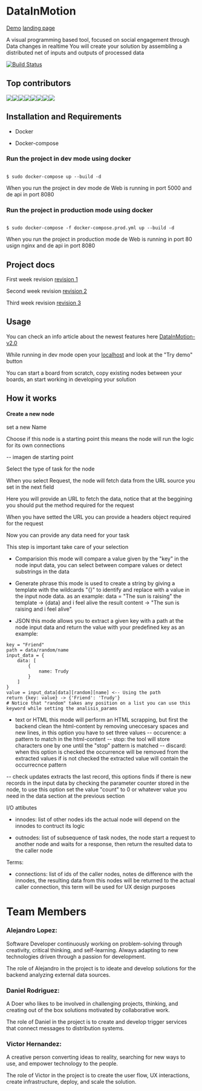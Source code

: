 # DataInMotion
[Demo](http://159.65.38.228/user/728fb2db-4510-43f7-97ea-53ec6df9cfa7/boards)
[landing page](http://159.65.38.228/)

A visual programming based tool, focused on social engagement through Data changes in realtime
You will create your solution by assembling a distributed net of inputs and outputs of processed data

[![Build Status](https://travis-ci.com/alejolo311/DataInMotion.svg?branch=master)](https://travis-ci.com/alejolo311/DataInMotion)

Top contributors
----------------

[![](https://sourcerer.io/fame/Danucas/alejolo311/DataInMotion/images/0)](https://sourcerer.io/fame/Danucas/alejolo311/DataInMotion/links/0)[![](https://sourcerer.io/fame/Danucas/alejolo311/DataInMotion/images/1)](https://sourcerer.io/fame/Danucas/alejolo311/DataInMotion/links/1)[![](https://sourcerer.io/fame/Danucas/alejolo311/DataInMotion/images/2)](https://sourcerer.io/fame/Danucas/alejolo311/DataInMotion/links/2)[![](https://sourcerer.io/fame/Danucas/alejolo311/DataInMotion/images/3)](https://sourcerer.io/fame/Danucas/alejolo311/DataInMotion/links/3)[![](https://sourcerer.io/fame/Danucas/alejolo311/DataInMotion/images/4)](https://sourcerer.io/fame/Danucas/alejolo311/DataInMotion/links/4)[![](https://sourcerer.io/fame/Danucas/alejolo311/DataInMotion/images/5)](https://sourcerer.io/fame/Danucas/alejolo311/DataInMotion/links/5)[![](https://sourcerer.io/fame/Danucas/alejolo311/DataInMotion/images/6)](https://sourcerer.io/fame/Danucas/alejolo311/DataInMotion/links/6)[![](https://sourcerer.io/fame/Danucas/alejolo311/DataInMotion/images/7)](https://sourcerer.io/fame/Danucas/alejolo311/DataInMotion/links/7)

## Installation and Requirements

- Docker

- Docker-compose



### Run the project in dev mode using docker

```

$ sudo docker-compose up --build -d

```

When you run the project in dev mode de Web is running in port 5000 and de api in port 8080

  

### Run the project in production mode using docker

```

$ sudo docker-compose -f docker-compose.prod.yml up --build -d

```

When you run the project in production mode de Web is running in port 80 usign nginx and de api in port 8080

  

## Project docs

  
First week revision [revision 1](https://docs.google.com/document/d/1s13NnGAXOVwmD-erY1Dy5OWhkGxuqloVx7OwlUKXeqY/edit#https://docs.google.com/document/d/1rcGtsBb7fb3BwmHuWrGGRu4bPG1egeiZwHPql2Q8Qh4)

Second week revision [revision 2](https://docs.google.com/document/d/1rcGtsBb7fb3BwmHuWrGGRu4bPG1egeiZwHPql2Q8Qh4)

Third week revision [revision 3]()

## Usage

You can check an info article about the newest features here [DataInMotion-v2.0](https://www.linkedin.com/pulse/data-motion-v20-daniel-rodriguez-castillo)

While running in dev mode open your [localhost](http://localhost/) and look at the "Try demo" button

You can start a board from scratch, copy existing nodes between your boards, an start working in developing your solution

## How it works

#### Create a new node

set a new Name

Choose if this node is a starting point this means the node will run the logic for its own connections

-- imagen de starting point

Select the type of task for the node

When you select Request, the node will fetch data from the URL source you set in the next field

Here you will provide an URL to fetch the data, notice that at the beggining you should put the method required for the request

When you have setted the URL you can provide a headers object required for the request

Now you can provide any data need for your task

This step is important take care of your selection

- Comparision
this mode will compare a value given by the "key" in the node input data, you can select between compare values
or detect substrings in the data

- Generate phrase
this mode is used to create a string by giving a template with the wildcards "{}" to identify and replace with a value in the input node data.
as an example:
	data = "The sun is raising"
	the template -> {data} and i feel alive
	the result content -> "The sun is raising and i feel alive"

- JSON
this mode allows you to extract a given key with a path at the node input data and return the value with your predefined key
as an example:

```
key = "Friend"
path = data/random/name
input_data = {
	data: [
		{
			name: Trudy
		}
	]
}
value = input_data[data][random][name] <-- Using the path
return {key: value} -> {'Friend': 'Trudy'}
# Notice that "random" takes any position on a list you can use this keyword while setting the analisis_params
```

- text or HTML
this mode will perform an HTML scrapping, but first the backend clean the html-content by removing uneccesary spaces and new lines, in this option you have to set three values
-- occurence:
		a pattern to match in the html-content
-- stop:
		the tool will store characters one by one until the "stop" pattern is matched
-- discard:
		when this option is checked the occurrence will be removed from the extracted values
		if is not checked the extracted value will contain the occurrecnce pattern

-- check updates
extracts the last record, this options finds if there is new records in the input data by checking the parameter counter stored in the node, to use this option set the value "count" to 0 or whatever value you need in the data section at the previous section

I/O attibutes

  

- innodes: list of other nodes ids the actual node will depend on the innodes to contruct its logic

  

- outnodes: list of subsequence of task nodes, the node start a request to another node and waits for a response, then return the resulted data to the caller node

  

Terms:

- connections: list of ids of the caller nodes, notes de difference with the innodes, the resulting data from this nodes will be returned to the actual caller connection, this term will be used for UX design purposes

  
  
  

# Team Members

### Alejandro Lopez:

Software Developer continuously working on problem-solving through creativity, critical thinking, and self-learning. Always adapting to new technologies driven through a passion for development.

The role of Alejandro in the project is to ideate and develop solutions for the backend analyzing external data sources.

### Daniel Rodriguez:

A Doer who likes to be involved in challenging projects, thinking, and creating out of the box solutions motivated by collaborative work.

The role of Daniel in the project is to create and develop trigger services that connect messages to distribution systems.

### Victor Hernandez:

A creative person converting ideas to reality, searching for new ways to use, and empower technology to the people.

The role of Victor in the project is to create the user flow, UX interactions, create infrastructure, deploy, and scale the solution.
